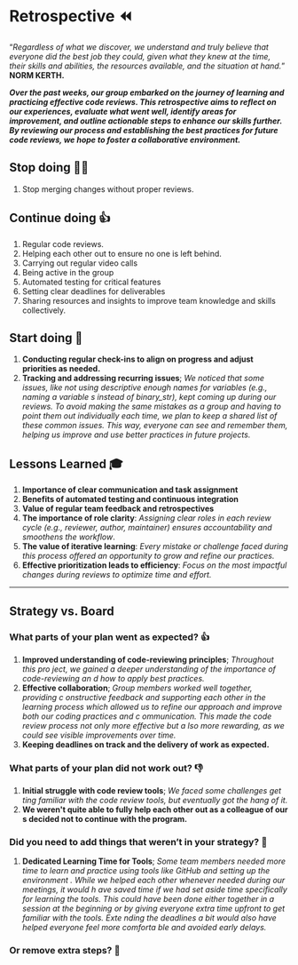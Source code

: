 <!-- this template is for inspiration, feel free to change it however you like! -->

# Retrospective ⏪

“_Regardless of what we discover, we understand and truly believe that everyone
did the best job they could, given what they knew at the time, their skills and
abilities, the resources available, and the situation at hand._” __NORM KERTH.__

___Over the past weeks, our group embarked on the journey of learning and
practicing effective code reviews. This retrospective aims to reflect on our
experiences, evaluate what went well, identify areas for improvement, and
outline actionable steps to enhance our skills further. By reviewing our
process and establishing the best practices for future code reviews, we hope
to foster a collaborative environment.___

## Stop doing 🙅‍♂️

   1. Stop merging changes without proper reviews.

## Continue doing 👍

   1. Regular code reviews.
   2. Helping each other out to ensure no one is left behind.
   3. Carrying out regular video calls
   4. Being active in the group
   5. Automated testing for critical features
   6. Setting clear deadlines for deliverables
   7. Sharing resources and insights to improve team knowledge and skills collectively.

## Start doing 🚀

   1. __Conducting regular check-ins to align on progress and adjust priorities
    as needed.__
   2. __Tracking and addressing recurring issues__; _We noticed that some issues,
   like not using descriptive enough names for variables (e.g., naming a
   variable s instead of binary_str), kept coming up during our reviews. To
   avoid making the same mistakes as a group and having to point them out
   individually each time, we plan to keep a shared list of these common
   issues. This way, everyone can see and remember them, helping us improve
   and use better practices in future projects._

## Lessons Learned 🎓

   1. __Importance of clear communication and task assignment__
   2. __Benefits of automated testing and continuous integration__
   3. __Value of regular team feedback and retrospectives__
   4. __The importance of role clarity__: _Assigning clear roles in each review
   cycle (e.g., reviewer, author, maintainer) ensures accountability and
   smoothens the workflow_.
   5. __The value of iterative learning__: _Every mistake or challenge faced during
   this process offered an opportunity to grow and refine our practices._
   6. __Effective prioritization leads to efficiency__: _Focus on the most
   impactful changes during reviews to optimize time and effort._

---

## Strategy vs. Board

### What parts of your plan went as expected? 👍

1. __Improved understanding of code-reviewing principles__; _Throughout this pro
   ject, we gained a deeper understanding of the importance of code-reviewing an
   d how to apply best practices._
2. __Effective collaboration__; _Group members worked well together, providing c
   onstructive feedback and supporting each other in the learning process which
    allowed us to refine our approach and improve both our coding practices and c
   ommunication. This made the code review process not only more effective but a
   lso more rewarding, as we could see visible improvements over time._
3. __Keeping deadlines on track and the delivery of work as expected.__

### What parts of your plan did not work out? 👎

   1. __Initial struggle with code review tools__; _We faced some challenges get
   ting familiar with the code review tools, but eventually got the hang of it._
   2. __We weren't quite able to fully help each other out as a colleague of our
   s decided not to continue with the program.__

### Did you need to add things that weren’t in your strategy? 🤔

   1. __Dedicated Learning Time for Tools__; _Some team members needed more time
    to learn and practice using tools like GitHub and setting up the environment
    . While we helped each other whenever needed during our meetings, it would h
    ave saved time if we had set aside time specifically for learning the tools.
     This could have been done either together in a session at the beginning or
      by giving everyone extra time upfront to get familiar with the tools. Exte
      nding the deadlines a bit would also have helped everyone feel more comforta
     ble and avoided early delays._

### Or remove extra steps? 🚮
